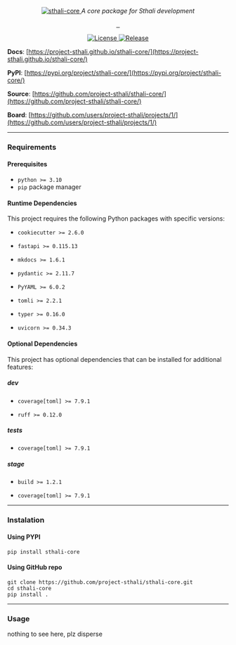 <p align="center">
    <a href="https://project-sthali.github.io/sthali-core/images/sthali-core.svg">
        <img src="https://project-sthali.github.io/sthali-core/images/sthali-core.svg" alt="sthali-core">
    </a>
    <em>A core package for Sthali development</em>
</p>
<p align="center">
    <a href="https://github.com/project-sthali/sthali-core/actions/workflows/tests.yml" target="_blank">
        <img src="https://github.com/project-sthali/sthali-core/actions/workflows/tests.yml/badge.svg" alt="">
    </a>
    <a href="https://github.com/project-sthali/sthali-core/actions/workflows/deploy.yml" target="_blank">
        <img src="https://github.com/project-sthali/sthali-core/actions/workflows/deploy.yml/badge.svg" alt="">
    </a>
    <a href="https://github.com/project-sthali/sthali-core/actions/workflows/docs.yml" target="_blank">
        <img src="https://github.com/project-sthali/sthali-core/actions/workflows/docs.yml/badge.svg" alt="">
    </a>
</p>

<p align="center">
    <a href="https://project-sthali.github.io/sthali-core/license/" target="_blank">
        <img alt="License" src="https://img.shields.io/github/license/project-sthali/sthali-core">
    </a>
    <a href="https://github.com/project-sthali/sthali-core/releases" target="_blank">
        <img alt="Release" src="https://img.shields.io/github/v/release/project-sthali/sthali-core">
    </a>
</p>

**Docs**: [https://project-sthali.github.io/sthali-core/](https://project-sthali.github.io/sthali-core/)

**PyPI**: [https://pypi.org/project/sthali-core/](https://pypi.org/project/sthali-core/)

**Source**: [https://github.com/project-sthali/sthali-core/](https://github.com/project-sthali/sthali-core/)

**Board**: [https://github.com/users/project-sthali/projects/1/](https://github.com/users/project-sthali/projects/1/)

---

### Requirements

#### Prerequisites
- `python >= 3.10`
- `pip` package manager

#### Runtime Dependencies
This project requires the following Python packages with specific versions:

- `cookiecutter >= 2.6.0`

- `fastapi >= 0.115.13`

- `mkdocs >= 1.6.1`

- `pydantic >= 2.11.7`

- `PyYAML >= 6.0.2`

- `tomli >= 2.2.1`

- `typer >= 0.16.0`

- `uvicorn >= 0.34.3`



#### Optional Dependencies
This project has optional dependencies that can be installed for additional features:

##### dev

- `coverage[toml] >= 7.9.1`

- `ruff >= 0.12.0`


##### tests

- `coverage[toml] >= 7.9.1`


##### stage

- `build >= 1.2.1`

- `coverage[toml] >= 7.9.1`




---

### Instalation

#### Using PYPI

```
pip install sthali-core
```

#### Using GitHub repo

```
git clone https://github.com/project-sthali/sthali-core.git
cd sthali-core
pip install .
```

---

### Usage

nothing to see here, plz disperse
